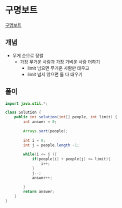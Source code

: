 # 구명보트

[구명보트](https://school.programmers.co.kr/learn/courses/30/lessons/42885)

## 개념
  + 무게 순으로 정렬
    + 가장 무거운 사람과 가장 가벼운 사람 더하기
      + limit 넘으면 무거운 사람만 태우고
      + limit 넘지 않으면 둘 다 태우기  

## 풀이

```java
import java.util.*;

class Solution {
    public int solution(int[] people, int limit) {
        int answer = 0;
        
        Arrays.sort(people);
        
        int i = 0; 
        int j = people.length -1; 
        
        while(i <= j ){
            if(people[i] + people[j] <= limit){
                i++;
            }
            j--; 
            answer++;
            
        }
        return answer;
    }
}
```
